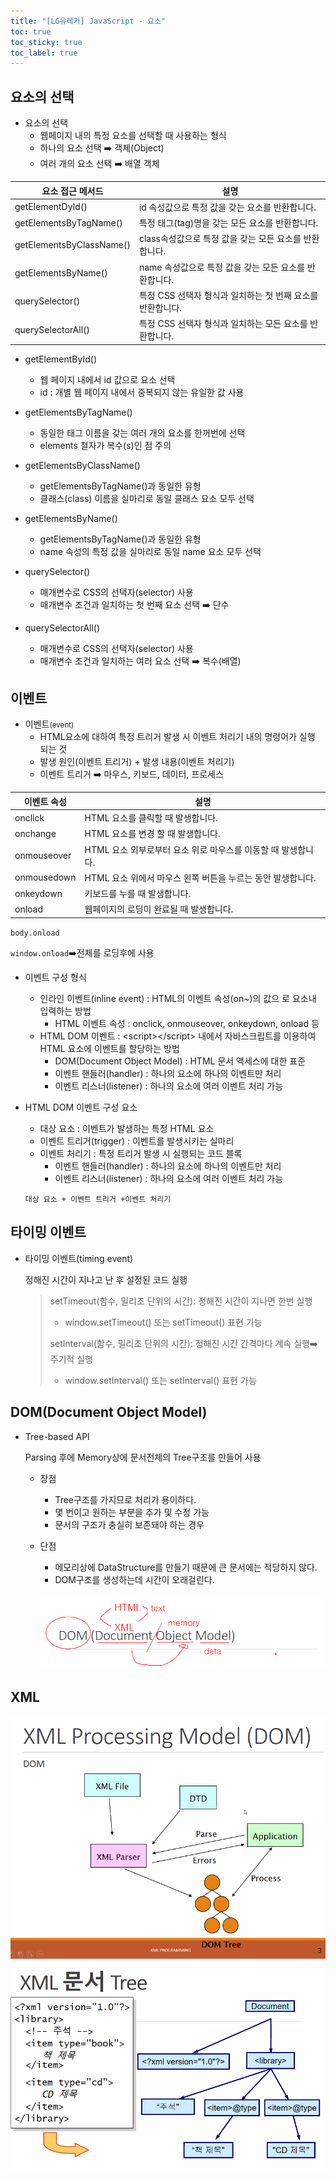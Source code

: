```yaml
---
title: "[LG유레카] JavaScript - 요소"
toc: true
toc_sticky: true
toc_label: true
---
```


## 요소의 선택

- 요소의 선택
  - 웹페이지 내의 특정 요소를 선택할 때 사용하는 형식
  - 하나의 요소 선택 ➡️ 객체(Object)
  - 여러 개의 요소 선택 ➡️ 배열 객체

| 요소 접근 메서드         | 설명                                                       |
| ------------------------ | ---------------------------------------------------------- |
| getElementDyId()         | id 속성값으로 특정 값을 갖는 요소를 반환합니다.            |
| getElementsByTagName()   | 특정 태그(tag)명을 갖는 모든 요소를 반환합니다.            |
| getElementsByClassName() | class속성값으로 특정 값을 갖는 모든 요소를 반환합니다.     |
| getElementsByName()      | name 속성값으로 특정 값을 갖는 모든 요소를 반환합니다.     |
| querySelector()          | 특정 CSS 선택자 형식과 일치하는 첫 번째 요소를 반환합니다. |
| querySelectorAll()       | 특정 CSS 선택자 형식과 일치하는 모든 요소를 반환합니다.    |

- getElementById()
  -  웹 페이지 내에서 id 값으로 요소 선택
  -  id : 개별 웹 페이지 내에서 중복되지 않는 유일한 값 사용
    
- getElementsByTagName()
  - 동일한 태그 이름을 갖는 여러 개의 요소를 한꺼번에 선택
  - elements 철자가 복수(s)인 점 주의
- getElementsByClassName()
  - getElementsByTagName()과 동일한 유형
  - 클래스(class) 이름을 실마리로 동일 클래스 요소 모두 선택
- getElementsByName()
  - getElementsByTagName()과 동일한 유형
  - name 속성의 특정 값을 실마리로 동일 name 요소 모두 선택
- querySelector()
  - 매개변수로 CSS의 선택자(selector) 사용
  - 매개변수 조건과 일치하는 첫 번째 요소 선택 ➡️ 단수
    
- querySelectorAll()
  - 매개변수로 CSS의 선택자(selector) 사용
  - 매개변수 조건과 일치하는 여러 요소 선택 ➡️ 복수(배열)
    

## 이벤트

- 이벤트<small>(event)</small>
  - HTML요소에 대하여 특정 트리거 발생 시 이벤트 처리기 내의 명령어가 실행 되는 것
  - 발생 원인(이벤트 트리거) + 발생 내용(이벤트 처리기)
  - 이벤트 트리거 ➡️ 마우스, 키보드, 데이터, 프로세스

| 이벤트 속성 | 설명                                                         |
| ----------- | ------------------------------------------------------------ |
| onclick     | HTML 요소를 클릭할 때 발생합니다.                            |
| onchange    | HTML 요소를 변경 할 때 발생합니다.                           |
| onmouseover | HTML 요소 외부로부터 요소 위로 마우스를 이동할 때 발생합니다. |
| onmousedown | HTML 요소 위에서 마우스 왼쪽 버튼을 누르는 동안 발생합니다.  |
| onkeydown   | 키보드를 누를 때 발생합니다.                                 |
| onload      | 웹페이지의 로딩이 완료될 때 발생합니다.                      |

`body.onload` 

`window.onload`➡️전체를 로딩후에 사용

- 이벤트 구성 형식

  - 인라인 이벤트(inline event) : HTML의 이벤트 속성(on~)의 값으
    로 요소내 입력하는 방법
    - HTML 이벤트 속성 : onclick, onmouseover, onkeydown, onload 등
  - HTML DOM 이벤트 : \<script>\</script> 내에서 자바스크립트를
    이용하여 HTML 요소에 이벤트를 할당하는 방법
    - DOM(Document Object Model) : HTML 문서 액세스에 대한 표준
    - 이벤트 핸들러(handler) : 하나의 요소에 하나의 이벤트만 처리
    - 이벤트 리스너(listener) : 하나의 요소에 여러 이벤트 처리 가능

- HTML DOM 이벤트 구성 요소

  - 대상 요소 : 이벤트가 발생하는 특정 HTML 요소
  - 이벤트 트리거(trigger) : 이벤트를 발생시키는 실마리
  - 이벤트 처리기 : 특정 트리거 발생 시 실행되는 코드 블록
    - 이벤트 핸들러(handler) : 하나의 요소에 하나의 이벤트만 처리
    - 이벤트 리스너(listener) : 하나의 요소에 여러 이벤트 처리 가능

  `대상 요소 + 이벤트 트리거 +이벤트 처리기`

## 타이밍 이벤트

- 타이밍 이벤트(timing event)

  정해진 시간이 지나고 난 후 설정된 코드 실행

  > setTimeout(함수, 밀리초 단위의 시간): 정해진 시간이 지나면 한번 실행
  >
  > - window.setTimeout() 또는 setTimeout() 표현 가능
  >
  > setInterval(함수, 밀리초 단위의 시간): 정해진 시간 간격마다 계속 실행➡️주기적 실행
  >
  > - window.setInterval() 또는 setInterval() 표현 가능

## DOM(Document Object Model)

- Tree-based API

  Parsing 후에 Memory상에 문서전체의 Tree구조를 만들어 사용

  - 장점

    - Tree구조를 가지므로 처리가 용이하다.
    - 몇 번이고 원하는 부분을 추가 및 수정 가능
    - 문서의 구조가 충실히 보존돼야 하는 경우

  - 단점

    - 메모리상에 DataStructure를 만들기 때문에 큰 문서에는 적당하지 않다.
    - DOM구조를 생성하는데 시간이 오래걸린다.

    ![image-20240705142614765](/../../images/2024-07-05-요소/image-20240705142614765.png)

## XML

![image-20240705142735317](/../../images/2024-07-05-요소/image-20240705142735317.png)

![image-20240705143136635](/../../images/2024-07-05-요소/image-20240705143136635.png)